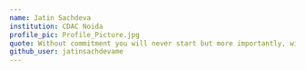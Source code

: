 ```yaml
---
name: Jatin Sachdeva
institution: CDAC Noida
profile_pic: Profile_Picture.jpg
quote: Without commitment you will never start but more importantly, without consistency you won't finish. 
github_user: jatinsachdevame
---
```

